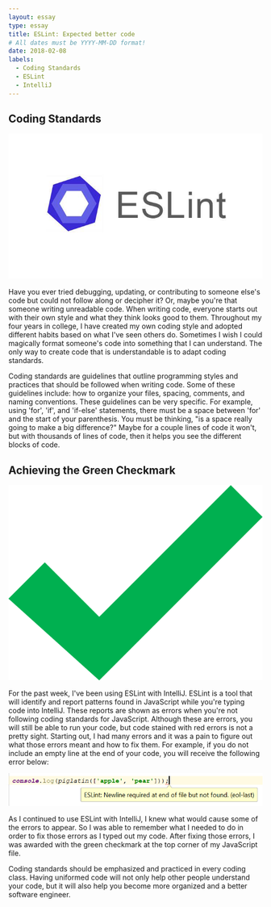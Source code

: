 ```yaml
---
layout: essay
type: essay
title: ESLint: Expected better code
# All dates must be YYYY-MM-DD format!
date: 2018-02-08
labels:
  - Coding Standards
  - ESLint
  - IntelliJ
---
```


## Coding Standards

<img class="ui medium right floated image" src="../images/eslint.jpg">

Have you ever tried debugging, updating, or contributing to someone else's code but could not follow along or decipher it? Or, maybe you're that someone writing unreadable code. When writing code, everyone starts out with their own style and what they think looks good to them. Throughout my four years in college, I have created my own coding style and adopted different habits based on what I've seen others do. Sometimes I wish I could magically format someone's code into something that I can understand. The only way to create code that is understandable is to adapt coding standards.

Coding standards are guidelines that outline programming styles and practices that should be followed when writing code. Some of these guidelines include: how to organize your files, spacing, comments, and naming conventions. These guidelines can be very specific. For example, using 'for', 'if', and 'if-else' statements, there must be a space between 'for' and the start of your parenthesis. You must be thinking, "is a space really going to make a big difference?" Maybe for a couple lines of code it won't, but with thousands of lines of code, then it helps you see the different blocks of code.

## Achieving the Green Checkmark

<img class="ui small right floated image" src="../images/checkmark.png">

For the past week, I've been using ESLint with IntelliJ. ESLint is a tool that will identify and report patterns found in JavaScript while you're typing code into IntelliJ. These reports are shown as errors when you're not following coding standards for JavaScript. Although these are errors, you will still be able to run your code, but code stained with red errors is not a pretty sight. Starting out, I had many errors and it was a pain to figure out what those errors meant and how to fix them. For example, if you do not include an empty line at the end of your code, you will receive the following error below:

<img class="ui large center image" src="../images/errorEOF.PNG">

As I continued to use ESLint with IntelliJ, I knew what would cause some of the errors to appear. So I was able to remember what I needed to do in order to fix those errors as I typed out my code. After fixing those errors, I was awarded with the green checkmark at the top corner of my JavaScript file.

Coding standards should be emphasized and practiced in every coding class. Having uniformed code will not only help other people understand your code, but it will also help you become more organized and a better software engineer.
